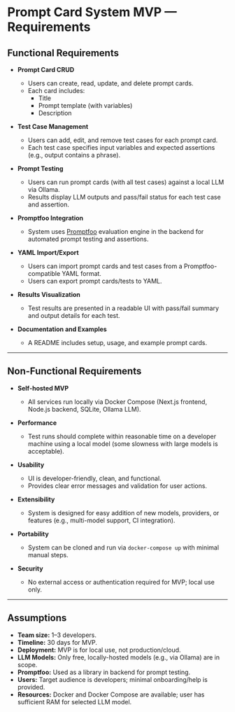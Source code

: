 # Prompt Card System MVP — Requirements

## Functional Requirements

- **Prompt Card CRUD**
  - Users can create, read, update, and delete prompt cards.
  - Each card includes:
    - Title
    - Prompt template (with variables)
    - Description

- **Test Case Management**
  - Users can add, edit, and remove test cases for each prompt card.
  - Each test case specifies input variables and expected assertions (e.g., output contains a phrase).

- **Prompt Testing**
  - Users can run prompt cards (with all test cases) against a local LLM via Ollama.
  - Results display LLM outputs and pass/fail status for each test case and assertion.

- **Promptfoo Integration**
  - System uses [Promptfoo](https://github.com/promptfoo/promptfoo) evaluation engine in the backend for automated prompt testing and assertions.

- **YAML Import/Export**
  - Users can import prompt cards and test cases from a Promptfoo-compatible YAML format.
  - Users can export prompt cards/tests to YAML.

- **Results Visualization**
  - Test results are presented in a readable UI with pass/fail summary and output details for each test.

- **Documentation and Examples**
  - A README includes setup, usage, and example prompt cards.

---

## Non-Functional Requirements

- **Self-hosted MVP**
  - All services run locally via Docker Compose (Next.js frontend, Node.js backend, SQLite, Ollama LLM).

- **Performance**
  - Test runs should complete within reasonable time on a developer machine using a local model (some slowness with large models is acceptable).

- **Usability**
  - UI is developer-friendly, clean, and functional.
  - Provides clear error messages and validation for user actions.

- **Extensibility**
  - System is designed for easy addition of new models, providers, or features (e.g., multi-model support, CI integration).

- **Portability**
  - System can be cloned and run via `docker-compose up` with minimal manual steps.

- **Security**
  - No external access or authentication required for MVP; local use only.

---

## Assumptions

- **Team size:** 1–3 developers.
- **Timeline:** 30 days for MVP.
- **Deployment:** MVP is for local use, not production/cloud.
- **LLM Models:** Only free, locally-hosted models (e.g., via Ollama) are in scope.
- **Promptfoo:** Used as a library in backend for prompt testing.
- **Users:** Target audience is developers; minimal onboarding/help is provided.
- **Resources:** Docker and Docker Compose are available; user has sufficient RAM for selected LLM model.

